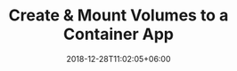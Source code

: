 ---
title: "Create & Mount Volumes to a Container App"
date: 2018-12-28T11:02:05+06:00
icon: "ti-folder"
description: "Lorem ipsum dolor sit amet ipsum dolor sit amet ipsum dolor sit amet"
type : "docs"
---